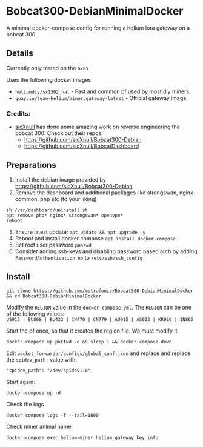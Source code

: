 # Bobcat300-DebianMinimalDocker
A minimal docker-compose config for running a helium lora gateway on a bobcat 300.


## Details
Currently only tested on the `G285`

Uses the following docker images:
- `heliumdiy/sx1302_hal` - Fast and common pf used by most diy miners.
- `quay.io/team-helium/miner:gateway-latest` - Official gateway image

### Credits:
- [sicXnull](https://github.com/sicXnull) has done some amazing work on reverse engineering the bobcat 300. Check out their repos:
  - https://github.com/sicXnull/Bobcat300-Debian
  - https://github.com/sicXnull/BobcatDashboard
 
## Preparations
1. Install the debian image provided by https://github.com/sicXnull/Bobcat300-Debian
2. Remove the dashboard and additional packages like strongswan, nginx-common, php etc (to your liking)
```
sh /var/dashboard/uninstall.sh
apt remove php* nginx* strongswan* openvpn*
reboot
```
3. Ensure latest update: `apt update && apt upgrade -y`
4. Reboot and install docker compose `apt install docker-compose`
5. Set root user password `passwd`
6. Consider adding ssh-keys and disabling password based auth by adding `PasswordAuthentication no` to `/etc/ssh/ssh_config` 

## Install
```
git clone https://github.com/metrafonic/Bobcat300-DebianMinimalDocker && cd Bobcat300-DebianMinimalDocker
```
Modify the `REGION` value in the `docker-compose.yml`. The `REGION` can be one of the following values:  
`US915 | EU868 | EU433 | CN470 | CN779 | AU915 | AS923 | KR920 | IN865`

Start the pf once, so that it creates the region file. We must modify it.
```
docker-compose up pktfwd -d && sleep 1 && docker compose down
```
Edit `packet_forwarder/configs/global_conf.json` and replace and replace the `spidev_path:` value with:
```
"spidev_path": "/dev/spidev1.0",
```
Start again:
```
docker-compose up -d 
```
Check the logs
```
docker compose logs -f --tail=1000
```
Check miner animal name:
```
docker-compose exec helium-miner helium_gateway key info
```
